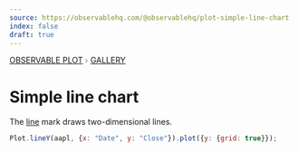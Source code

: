 ```yaml
---
source: https://observablehq.com/@observablehq/plot-simple-line-chart
index: false
draft: true
---
```


<div style="color: grey; font: 13px/25.5px var(--sans-serif); text-transform: uppercase;"><h1 style="display: none;">Plot: Simple line chart</h1><a href="/plot">Observable Plot</a> › <a href="/@observablehq/plot-gallery">Gallery</a></div>

# Simple line chart

The [line](https://observablehq.com/plot/marks/line) mark draws two-dimensional lines.

```js echo
Plot.lineY(aapl, {x: "Date", y: "Close"}).plot({y: {grid: true}});
```
